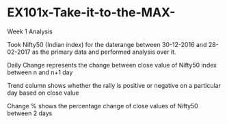 # EX101x-Take-it-to-the-MAX-
Week 1 Analysis

Took Nifty50 (Indian index) for the daterange between 30-12-2016 and 28-02-2017 as the primary data and performed analysis over it.

Daily Change represents the change between close value of Nifty50 index between n and n+1 day

Trend column shows whether the rally is positive or negative on a particular day based on close value

Change % shows the percentage change of close values of Nifty50 between 2 days
